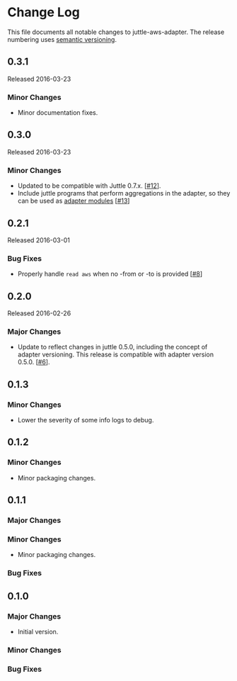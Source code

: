 # Change Log
This file documents all notable changes to juttle-aws-adapter. The release numbering uses [semantic versioning](http://semver.org).

## 0.3.1
Released 2016-03-23

### Minor Changes
- Minor documentation fixes.

## 0.3.0
Released 2016-03-23

### Minor Changes
- Updated to be compatible with Juttle 0.7.x. [[#12](https://github.com/juttle/juttle-aws-adapter/pull/12)].
- Include juttle programs that perform aggregations in the adapter, so they can be used as [adapter modules](https://github.com/juttle/juttle/blob/master/docs/adapters/adapter_api.md#Adapter%20Modules) [[#13](https://github.com/juttle/juttle-aws-adapter/issues/13)]

## 0.2.1
Released 2016-03-01

### Bug Fixes
- Properly handle `read aws` when no -from or -to is provided [[#8](https://github.com/juttle/juttle-aws-adapter/issues/8)]

## 0.2.0
Released 2016-02-26

### Major Changes
- Update to reflect changes in juttle 0.5.0, including the concept of adapter versioning. This release is compatible with adapter version 0.5.0. [[#6](https://github.com/juttle/juttle-aws-adapter/pull/6)].

## 0.1.3

### Minor Changes
- Lower the severity of some info logs to debug.

## 0.1.2

### Minor Changes
- Minor packaging changes.

## 0.1.1

### Major Changes

### Minor Changes
- Minor packaging changes.

### Bug Fixes

## 0.1.0

### Major Changes
- Initial version.

### Minor Changes

### Bug Fixes
